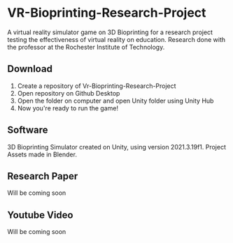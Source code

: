 # VR-Bioprinting-Research-Project
A virtual reality simulator game on 3D Bioprinting for a research project testing the effectiveness of virtual reality on education. Research done with the professor at the Rochester Institute of Technology. 

## Download
1. Create a repository of Vr-Bioprinting-Research-Project
2. Open repository on Github Desktop
3. Open the folder on computer and open Unity folder using Unity Hub 
4. Now you're ready to run the game!

## Software
3D Bioprinting Simulator created on Unity, using version 2021.3.19f1. 
Project Assets made in Blender. 

## Research Paper
Will be coming soon 

## Youtube Video
Will be coming soon
